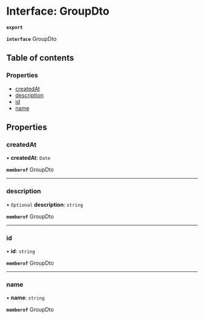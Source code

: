 # Interface: GroupDto

**`export`**

**`interface`** GroupDto

## Table of contents

### Properties

- [createdAt](GroupDto.md#createdat)
- [description](GroupDto.md#description)
- [id](GroupDto.md#id)
- [name](GroupDto.md#name)

## Properties

### createdAt

• **createdAt**: `Date`

**`memberof`** GroupDto

___

### description

• `Optional` **description**: `string`

**`memberof`** GroupDto

___

### id

• **id**: `string`

**`memberof`** GroupDto

___

### name

• **name**: `string`

**`memberof`** GroupDto
